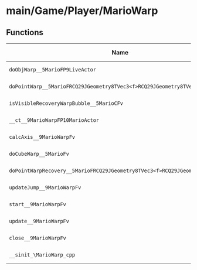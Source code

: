 # main/Game/Player/MarioWarp

## Functions

| Name | Address | Match % |
|------|---------|---------|
| `doObjWarp__5MarioFP9LiveActor` | `0x803105B0` | :x: (0.0%) |
| `doPointWarp__5MarioFRCQ29JGeometry8TVec3<f>RCQ29JGeometry8TVec3<f>l` | `0x80310748` | :x: (0.0%) |
| `isVisibleRecoveryWarpBubble__5MarioCFv` | `0x80310870` | :x: (0.0%) |
| `__ct__9MarioWarpFP10MarioActor` | `0x803108C4` | :x: (0.0%) |
| `calcAxis__9MarioWarpFv` | `0x80310988` | :x: (0.0%) |
| `doCubeWarp__5MarioFv` | `0x80310B9C` | :x: (0.0%) |
| `doPointWarpRecovery__5MarioFRCQ29JGeometry8TVec3<f>RCQ29JGeometry8TVec3<f>` | `0x80310D1C` | :x: (0.0%) |
| `updateJump__9MarioWarpFv` | `0x80310E3C` | :x: (0.0%) |
| `start__9MarioWarpFv` | `0x8031108C` | :x: (0.0%) |
| `update__9MarioWarpFv` | `0x8031128C` | :x: (0.0%) |
| `close__9MarioWarpFv` | `0x803116D4` | :x: (0.0%) |
| `__sinit_\MarioWarp_cpp` | `0x80311AD4` | :x: (0.0%) |